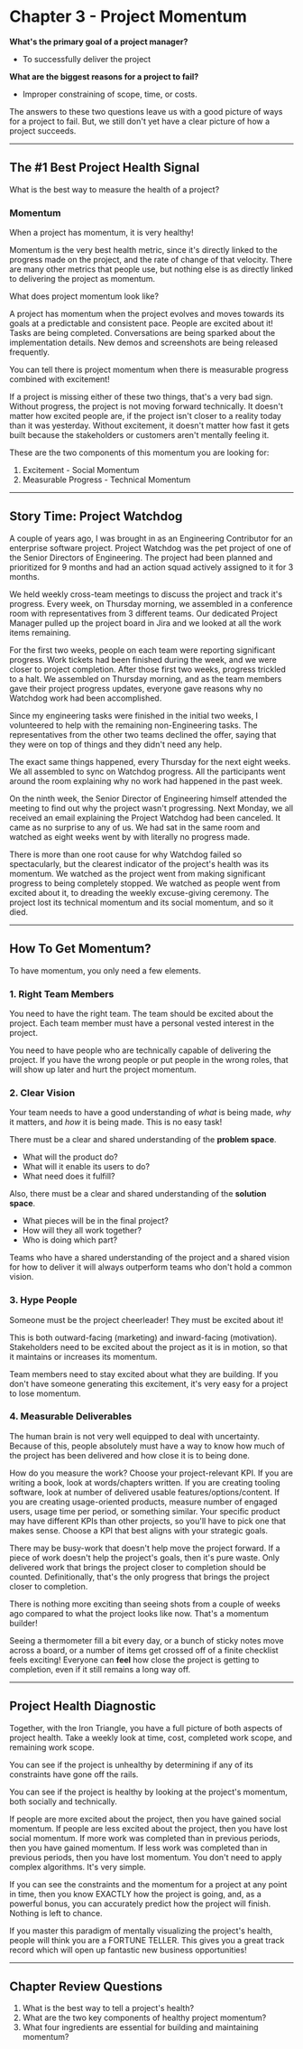 # Chapter 3 - Project Momentum

**What's the primary goal of a project manager?**

- To successfully deliver the project

**What are the biggest reasons for a project to fail?**

- Improper constraining of scope, time, or costs.

The answers to these two questions leave us with a good picture of ways for a project to fail. But, we still don't yet have a clear picture of how a project succeeds.

---

## The #1 Best Project Health Signal

What is the best way to measure the health of a project?

### **Momentum**

When a project has momentum, it is very healthy!

Momentum is the very best health metric, since it's directly linked to the progress made on the project, and the rate of change of that velocity. There are many other metrics that people use, but nothing else is as directly linked to delivering the project as momentum.

What does project momentum look like?

A project has momentum when the project evolves and moves towards its goals at a predictable and consistent pace. People are excited about it! Tasks are being completed. Conversations are being sparked about the implementation details. New demos and screenshots are being released frequently.

You can tell there is project momentum when there is measurable progress combined with excitement!

If a project is missing either of these two things, that's a very bad sign. Without progress, the project is not moving forward technically. It doesn't matter how excited people are, if the project isn't closer to a reality today than it was yesterday. Without excitement, it doesn't matter how fast it gets built because the stakeholders or customers aren't mentally feeling it.

These are the two components of this momentum you are looking for:

1. Excitement - Social Momentum
2. Measurable Progress - Technical Momentum

---

## Story Time: Project Watchdog

A couple of years ago, I was brought in as an Engineering Contributor for an enterprise software project. Project Watchdog was the pet project of one of the Senior Directors of Engineering. The project had been planned and prioritized for 9 months and had an action squad actively assigned to it for 3 months.

We held weekly cross-team meetings to discuss the project and track it's progress. Every week, on Thursday morning, we assembled in a conference room with representatives from 3 different teams. Our dedicated Project Manager pulled up the project board in Jira and we looked at all the work items remaining.

For the first two weeks, people on each team were reporting significant progress. Work tickets had been finished during the week, and we were closer to project completion. After those first two weeks, progress trickled to a halt. We assembled on Thursday morning, and as the team members gave their project progress updates, everyone gave reasons why no Watchdog work had been accomplished.

Since my engineering tasks were finished in the initial two weeks, I volunteered to help with the remaining non-Engineering tasks. The representatives from the other two teams declined the offer, saying that they were on top of things and they didn't need any help.

The exact same things happened, every Thursday for the next eight weeks. We all assembled to sync on Watchdog progress. All the participants went around the room explaining why no work had happened in the past week.

On the ninth week, the Senior Director of Engineering himself attended the meeting to find out why the project wasn't progressing. Next Monday, we all received an email explaining the Project Watchdog had been canceled. It came as no surprise to any of us. We had sat in the same room and watched as eight weeks went by with literally no progress made.

There is more than one root cause for why Watchdog failed so spectacularly, but the clearest indicator of the project's health was its momentum. We watched as the project went from making significant progress to being completely stopped. We watched as people went from excited about it, to dreading the weekly excuse-giving ceremony. The project lost its technical momentum and its social momentum, and so it died.

---

## How To Get Momentum?

To have momentum, you only need a few elements.

### 1. Right Team Members

You need to have the right team. The team should be excited about the project. Each team member must have a personal vested interest in the project.

You need to have people who are technically capable of delivering the project. If you have the wrong people or put people in the wrong roles, that will show up later and hurt the project momentum.

### 2. Clear Vision

Your team needs to have a good understanding of *what* is being made, *why* it matters, and *how* it is being made. This is no easy task!

There must be a clear and shared understanding of the **problem space**.

- What will the product do?
- What will it enable its users to do?
- What need does it fulfill?

Also, there must be a clear and shared understanding of the **solution space**.

- What pieces will be in the final project?
- How will they all work together?
- Who is doing which part?

Teams who have a shared understanding of the project and a shared vision for how to deliver it will always outperform teams who don't hold a common vision.

### 3. Hype People

Someone must be the project cheerleader! They must be excited about it!

This is both outward-facing (marketing) and inward-facing (motivation). Stakeholders need to be excited about the project as it is in motion, so that it maintains or increases its momentum.

Team members need to stay excited about what they are building. If you don't have someone generating this excitement, it's very easy for a project to lose momentum.

### 4. Measurable Deliverables

The human brain is not very well equipped to deal with uncertainty. Because of this, people absolutely must have a way to know how much of the project has been delivered and how close it is to being done.

How do you measure the work? Choose your project-relevant KPI. If you are writing a book, look at words/chapters written. If you are creating tooling software, look at number of delivered usable features/options/content. If you are creating usage-oriented products, measure number of engaged users, usage time per period, or something similar. Your specific product may have different KPIs than other projects, so you'll have to pick one that makes sense. Choose a KPI that best aligns with your strategic goals.

There may be busy-work that doesn't help move the project forward. If a piece of work doesn't help the project's goals, then it's pure waste. Only delivered work that brings the project closer to completion should be counted. Definitionally, that's the only progress that brings the project closer to completion.

There is nothing more exciting than seeing shots from a couple of weeks ago compared to what the project looks like now. That's a momentum builder!

Seeing a thermometer fill a bit every day, or a bunch of sticky notes move across a board, or a number of items get crossed off of a finite checklist feels exciting! Everyone can **feel** how close the project is getting to completion, even if it still remains a long way off.

---

## Project Health Diagnostic

Together, with the Iron Triangle, you have a full picture of both aspects of project health. Take a weekly look at time, cost, completed work scope, and remaining work scope.

You can see if the project is unhealthy by determining if any of its constraints have gone off the rails.

You can see if the project is healthy by looking at the project's momentum, both socially and technically.

If people are more excited about the project, then you have gained social momentum. If people are less excited about the project, then you have lost social momentum. If more work was completed than in previous periods, then you have gained momentum. If less work was completed than in previous periods, then you have lost momentum. You don't need to apply complex algorithms. It's very simple.

If you can see the constraints and the momentum for a project at any point in time, then you know EXACTLY how the project is going, and, as a powerful bonus, you can accurately predict how the project will finish. Nothing is left to chance.

If you master this paradigm of mentally visualizing the project's health, people will think you are a FORTUNE TELLER. This gives you a great track record which will open up fantastic new business opportunities!

---

## Chapter Review Questions
1. What is the best way to tell a project's health?
2. What are the two key components of healthy project momentum?
3. What four ingredients are essential for building and maintaining momentum?
